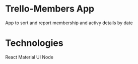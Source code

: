 # Trello-Members App
App to sort and report membership and activy details by date

# Technologies
React 
Material UI 
Node


